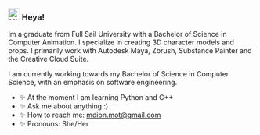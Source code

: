 ### <img src='https://qpluspicture.oss-cn-beijing.aliyuncs.com/6LjjQA/Hi.gif' alt='Hi' width="24"/> Heya!

Im a graduate from Full Sail University with a Bachelor of Science in Computer Animation. I specialize in creating 3D character models and props. I primarily work with Autodesk Maya, Zbrush, Substance Painter and the Creative Cloud Suite.

I am currently working towards my Bachelor of Science in Computer Science, with an emphasis on software engineering.



- ✨ At the moment I am learning Python and C++
- ✨ Ask me about anything :)
- ✨ How to reach me: mdion.mot@gmail.com
- ✨ Pronouns: She/Her

